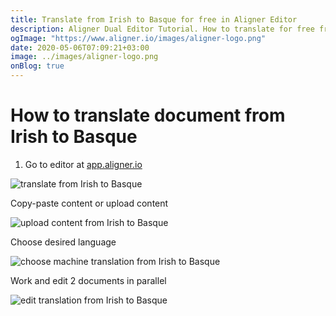 ```yaml
---
title: Translate from Irish to Basque for free in Aligner Editor
description: Aligner Dual Editor Tutorial. How to translate for free from Irish to Basque. Aligner is multilingual document management platform. 
ogImage: "https://www.aligner.io/images/aligner-logo.png"
date: 2020-05-06T07:09:21+03:00
image: ../images/aligner-logo.png
onBlog: true
---
```


# How to translate document from Irish to Basque

1. Go to editor at [app.aligner.io](https://app.aligner.io "Aligner App web page")

![translate from Irish to Basque](../aligner-blank-editor.png "translate from Irish to Basque")

Copy-paste content or upload content

![upload content from Irish to Basque](../aligner-uploaded-document.png "upload content from Irish to Basque")

Choose desired language

![choose machine translation from Irish to Basque](../aligner-language-dropdown.png "choose machine translation from Irish to Basque")

Work and edit 2 documents in parallel

![edit translation from Irish to Basque](../aligner-double-sitded-editor.png "edit translation from Irish to Basque")

